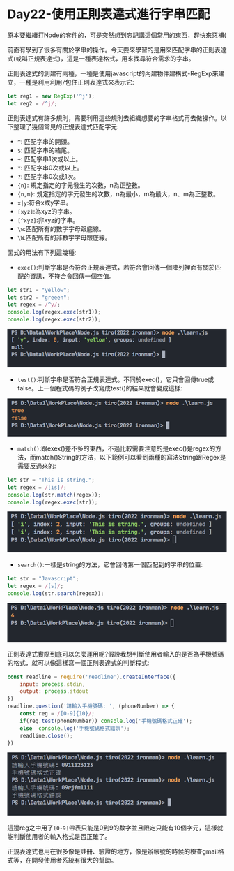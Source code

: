 # Day22-使用正則表達式進行字串匹配

原本要繼續打Node的套件的，可是突然想到忘記講這個常用的東西，趕快來惡補(

前面有學到了很多有關於字串的操作。今天要來學習的是用來匹配字串的正則表達式(或叫正規表達式)，這是一種表達格式，用來找尋符合需求的字串。

正則表達式的創建有兩種，一種是使用javascript的內建物件建構式-RegExp來建立，一種是利用利用`/`包住正則表達式來表示它:

```javascript
let reg1 = new RegExp('^j');
let reg2 = /^j/;
```

正則表達式有許多規則，需要利用這些規則去組織想要的字串格式再去做操作。以下整理了幾個常見的正規表達式匹配字元:

* `^`: 匹配字串的開頭。
* `$`: 匹配字串的結尾。
* `+`: 匹配字串1次或以上。
* `*`: 匹配字串0次或以上。
* `?`: 匹配字串0次或1次。
* `{n}`: 規定指定的字元發生的次數，n為正整數。
* `{n,m}`: 規定指定的字元發生的次數，n為最小，m為最大，n、m為正整數。
* `x|y`:符合x或y字串。
* `[xyz]`:為xyz的字串。
* `[^xyz]`:非xyz的字串。
* `\w`:匹配所有的數字字母跟底線。
* `\W`:匹配所有的非數字字母跟底線。

函式的用法有下列這幾種:

* `exec()`:判斷字串是否符合正規表達式，若符合會回傳一個陣列裡面有關於匹配的資訊，不符合會回傳一個空值。
  
```javascript
let str1 = "yellow";
let str2 = "greeen";
let regex = /^y/;
console.log(regex.exec(str1));
console.log(regex.exec(str2));
```

![Day22-01](./img/Day22/01.png)

* `test()`:判斷字串是否符合正規表達式。不同於exec()，它只會回傳true或false。上一個程式碼的例子改寫成test()的結果就會變成這樣:

![Day22-02](./img/Day22/02.png)

* `match()`:跟exex()差不多的東西，不過比較需要注意的是exec()是regex的方法，而match()String的方法，以下範例可以看到兩種的寫法String跟Regex是需要反過來的:

```javascript
let str = "This is string.";
let regex = /[is]/;
console.log(str.match(regex));
console.log(regex.exec(str));
```

![Day22-03](./img/Day22/03.png)

* `search()`:一樣是string的方法，它會回傳第一個匹配到的字串的位置:

```javascript
let str = "Javascript";
let regex = /[s]/;
console.log(str.search(regex));
```

![Day22-04](./img/Day22/04.png)

正則表達式實際到底可以怎麼運用呢?假設我想判斷使用者輸入的是否為手機號碼的格式，就可以像這樣寫一個正則表達式的判斷程式:

```javascript
const readline = require('readline').createInterface({
    input: process.stdin,
    output: process.stdout
})
readline.question('請輸入手機號碼: ', (phoneNumber) => {
    const reg = /[0-9]{10}/;
    if(reg.test(phoneNumber)) console.log('手機號碼格式正確');
    else  console.log('手機號碼格式錯誤');
    readline.close();
})
```

![Day22-05](./img/Day22/05.png)

這邊reg之中用了`[0-9]`帶表只能是0到9的數字並且限定只能有10個字元，這樣就能判斷使用者的輸入格式是否正確了。

正規表達式也用在很多像是註冊、驗證的地方，像是辦帳號的時候的檢查gmail格式等，在開發使用者系統有很大的幫助。